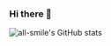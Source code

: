 ### Hi there 👋
![all-smile's GitHub stats](https://github-readme-stats.vercel.app/api?username=all-smile&show_icons=true&theme=linxi-520)
